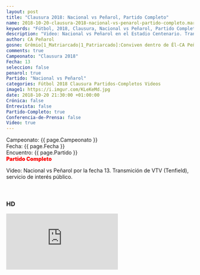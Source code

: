 ```yaml
---
layout: post
title: "Clausura 2018: Nacional vs Peñarol, Partido Completo"
name: 2018-10-20-clausura-2018-nacional-vs-penarol-partido-completo.markdown
keywords: "Fútbol, 2018, Clausura, Nacional vs Peñarol, Partido Completo, Video"
description: "Video: Nacional vs Peñarol en el Estadio Centenario. Transmición de VTV (Tenfield), servicio de interés público."
author: CA Peñarol
gosne: Grêmio[1_Matriarcado|1_Patriarcado]:Conviven dentro de Êl-CA Peñarol
comments: true
Campeonato: "Clausura 2018"
Fecha: 13
seleccion: false
penarol: true
Partido: "Nacional vs Peñarol"
categories: Fútbol 2018 Clausura Partidos-Completos Videos
image1: https://i.imgur.com/KLeKeMd.jpg
date: 2018-10-20 21:30:00 +01:00:00
Crónica: false
Entrevista: false
Partido-Completo: true
Conferencia-de-Prensa: false
Video: true
---
```


<html>
Campeonato: <span>{{ page.Campeonato }}</span><br>
Fecha: <span>{{ page.Fecha }}</span><br>
Encuentro: <span>{{ page.Partido }}</span><br>
<span style="color:red;font-weight:900">Partido Completo</span>
</html>

Video: Nacional vs Peñarol por la fecha 13. Transmición de VTV (Tenfield), servicio de interés público.

<br>

### HD

<iframe src="https://www.youtube.com/embed/SaobFjuYxB8" frameborder="0" allow="accelerometer; autoplay; encrypted-media; gyroscope; picture-in-picture" allowfullscreen></iframe>
<br>
